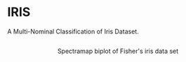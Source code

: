 # IRIS
A Multi-Nominal Classification of Iris Dataset.

<p align="center"> 
    <img src="">
</p>
<p align="center"> 
    Spectramap biplot of Fisher's iris data set
</p>
<br/>